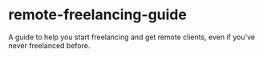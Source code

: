 # remote-freelancing-guide

A guide to help you start freelancing and get remote clients, even if you've never freelanced before.